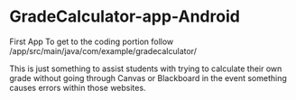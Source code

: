 # GradeCalculator-app-Android
First App
To get to the coding portion follow /app/src/main/java/com/example/gradecalculator/

This is just something to assist students with trying to calculate their own grade without going through Canvas or Blackboard in the event something causes errors
within those websites. 
